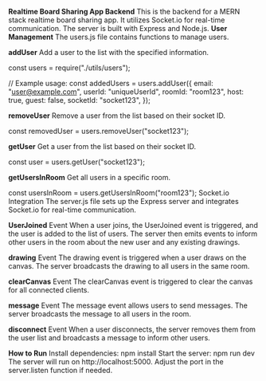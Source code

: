 **Realtime Board Sharing App Backend**
This is the backend for a MERN stack realtime board sharing app. It utilizes Socket.io for real-time communication. The server is built with Express and Node.js.
**User Management**
The users.js file contains functions to manage users.

**addUser**
Add a user to the list with the specified information.

const users = require("./utils/users");

// Example usage:
const addedUsers = users.addUser({
  email: "user@example.com",
  userId: "uniqueUserId",
  roomId: "room123",
  host: true,
  guest: false,
  socketId: "socket123",
});

**removeUser**
Remove a user from the list based on their socket ID.

const removedUser = users.removeUser("socket123");

**getUser**
Get a user from the list based on their socket ID.

const user = users.getUser("socket123");

**getUsersInRoom**
Get all users in a specific room.

const usersInRoom = users.getUsersInRoom("room123");
Socket.io Integration
The server.js file sets up the Express server and integrates Socket.io for real-time communication.

**UserJoined** Event
When a user joins, the UserJoined event is triggered, and the user is added to the list of users. The server then emits events to inform other users in the room about the new user and any existing drawings.

**drawing** Event
The drawing event is triggered when a user draws on the canvas. The server broadcasts the drawing to all users in the same room.

**clearCanvas** Event
The clearCanvas event is triggered to clear the canvas for all connected clients.

**message** Event
The message event allows users to send messages. The server broadcasts the message to all users in the room.

**disconnect** Event
When a user disconnects, the server removes them from the user list and broadcasts a message to inform other users.

**How to Run**
Install dependencies: npm install
Start the server: npm run dev
The server will run on http://localhost:5000. Adjust the port in the server.listen function if needed.
